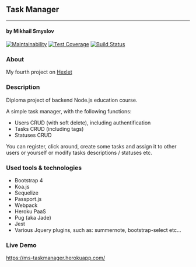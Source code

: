 ## Task Manager
______________________
#### by Mikhail Smyslov  

[![Maintainability](https://api.codeclimate.com/v1/badges/aba54432656627ca677e/maintainability)](https://codeclimate.com/github/mikhailsmyslov/backend-project-lvl4/maintainability)
[![Test Coverage](https://api.codeclimate.com/v1/badges/aba54432656627ca677e/test_coverage)](https://codeclimate.com/github/mikhailsmyslov/backend-project-lvl4/test_coverage)
[![Build Status](https://travis-ci.com/mikhailsmyslov/backend-project-lvl4.svg?branch=master)](https://travis-ci.com/mikhailsmyslov/backend-project-lvl4)

### About
My fourth project on [Hexlet](https://ru.hexlet.io)  

### Description
Diploma project of backend Node.js education course.  

A simple task manager, with the following functions:  
* Users CRUD (with soft delete), including authentification
* Tasks CRUD (including tags)
* Statuses CRUD

You can register, click around, create some tasks and assign it to other users or yourself or modify tasks descriptions / statuses etc.  

### Used tools & technologies
* Bootstrap 4
* Koa.js
* Sequelize
* Passport.js
* Webpack
* Heroku PaaS
* Pug (aka Jade)
* Jest
* Various Jquery plugins, such as: summernote, bootstrap-select etc...

### Live Demo
https://ms-taskmanager.herokuapp.com/ 

